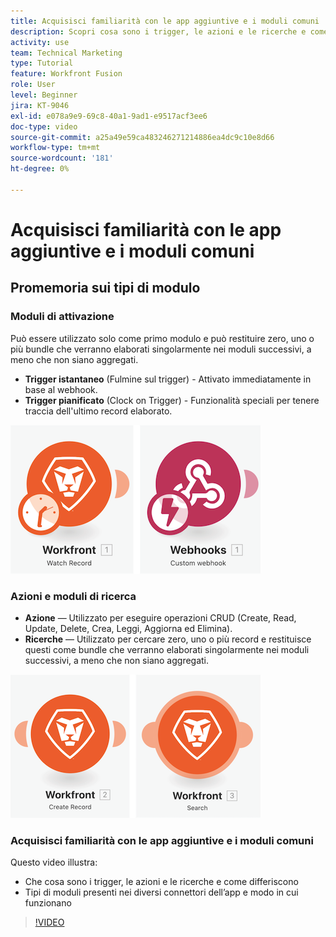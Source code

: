 ```yaml
---
title: Acquisisci familiarità con le app aggiuntive e i moduli comuni
description: Scopri cosa sono i trigger, le azioni e le ricerche e come funzionano i tipi di moduli presenti nei diversi connettori dell’app in [!DNL Adobe Workfront Fusion].
activity: use
team: Technical Marketing
type: Tutorial
feature: Workfront Fusion
role: User
level: Beginner
jira: KT-9046
exl-id: e078a9e9-69c8-40a1-9ad1-e9517acf3ee6
doc-type: video
source-git-commit: a25a49e59ca483246271214886ea4dc9c10e8d66
workflow-type: tm+mt
source-wordcount: '181'
ht-degree: 0%

---
```


# Acquisisci familiarità con le app aggiuntive e i moduli comuni

## Promemoria sui tipi di modulo

### Moduli di attivazione

Può essere utilizzato solo come primo modulo e può restituire zero, uno o più bundle che verranno elaborati singolarmente nei moduli successivi, a meno che non siano aggregati.

* **Trigger istantaneo** (Fulmine sul trigger) - Attivato immediatamente in base al webhook.
* **Trigger pianificato** (Clock on Trigger) - Funzionalità speciali per tenere traccia dell&#39;ultimo record elaborato.

![Immagine dei moduli di attivazione](assets/beyond-basic-modules-1.png)

### Azioni e moduli di ricerca

* **Azione** — Utilizzato per eseguire operazioni CRUD (Create, Read, Update, Delete, Crea, Leggi, Aggiorna ed Elimina).
* **Ricerche** — Utilizzato per cercare zero, uno o più record e restituisce questi come bundle che verranno elaborati singolarmente nei moduli successivi, a meno che non siano aggregati.

![Immagine dei moduli di azione e di ricerca](assets/beyond-basic-modules-2.png)

### Acquisisci familiarità con le app aggiuntive e i moduli comuni

Questo video illustra:

* Che cosa sono i trigger, le azioni e le ricerche e come differiscono
* Tipi di moduli presenti nei diversi connettori dell’app e modo in cui funzionano

>[!VIDEO](https://video.tv.adobe.com/v/335287/?quality=12&learn=on)
